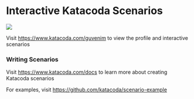 # Interactive Katacoda Scenarios

[![](http://shields.katacoda.com/katacoda/guvenim/count.svg)](https://www.katacoda.com/guvenim "Get your profile on Katacoda.com")

Visit https://www.katacoda.com/guvenim to view the profile and interactive scenarios

### Writing Scenarios
Visit https://www.katacoda.com/docs to learn more about creating Katacoda scenarios

For examples, visit https://github.com/katacoda/scenario-example
